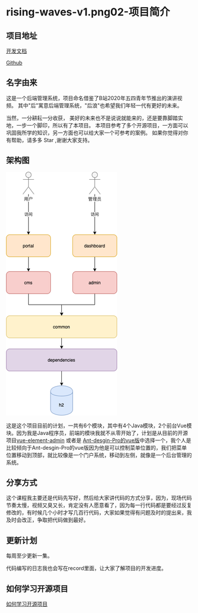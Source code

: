 # rising-waves-v1.png02-项目简介



## 项目地址

[开发文档](https://yookoo.github.io/rising-waves/)

[Github]()



## 名字由来

这是一个后端管理系统，项目命名借鉴了B站2020年五四青年节推出的演讲视频。 其中"后"寓意后端管理系统，"后浪"也希望我们年轻一代有更好的未来。

当然，一分耕耘一分收获， 美好的未来也不是说说就能来的，还是要靠脚踏实地，一步一个脚印，所以有了本项目。 本项目参考了多个开源项目，一方面可以巩固我所学的知识，另一方面也可以给大家一个可参考的案例。 如果你觉得对你有帮助，请多多 Star ,谢谢大家支持。



## 架构图

![架构图](../../img/rising-waves-v1.png)

这是这个项目目前的计划，一共有6个模块，其中有4个Java模块，2个前台Vue模块。因为我是Java程序员，前端的模块我就不从零开始了，计划是从目前的开源项目[vue-element-admin](https://panjiachen.github.io/vue-element-admin/#/dashboard) 或者是 [Ant-desgin-Pro的vue版](https://preview.pro.antdv.com/dashboard/workplace)中选择一个，我个人是比较倾向于Ant-desgin-Pro的vue版因为他是可以控制菜单位置的，我们把菜单位置移动到顶部，就比较像是一个门户系统，移动到左侧，就像是一个后台管理的系统。



## 分享方式



这个课程我主要还是代码先写好，然后给大家讲代码的方式分享，因为，现场代码节奏太慢，视频又臭又长，肯定没有人愿意看了，因为每一行代码都是要经过反复修改的，有时候几个小时才写几百行代码，大家如果觉得有问题及时的提出来，我及时会改正，争取把代码做到最好。

## 更新计划

每周至少更新一集。

代码编写的日志我也会写在record里面，让大家了解项目的开发进度。





## 如何学习开源项目

[如何学习开源项目](https://www.bilibili.com/read/cv6536430)

